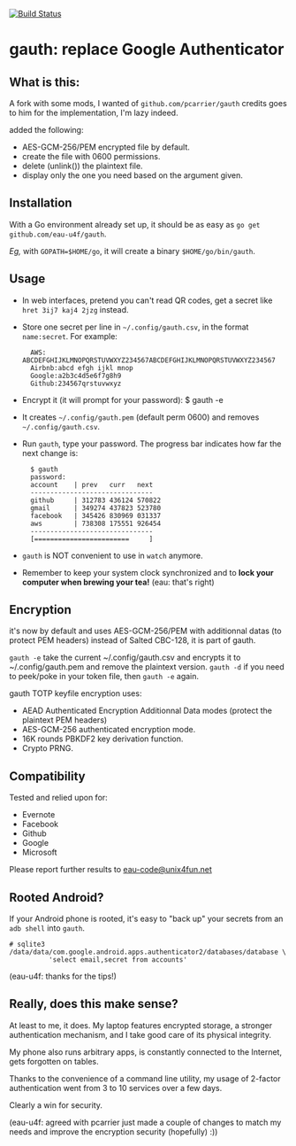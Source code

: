 [![Build Status](https://travis-ci.org/pcarrier/gauth.png?branch=master)](https://travis-ci.org/pcarrier/gauth)

gauth: replace Google Authenticator
===================================

What is this:
-------------
A fork with some mods, I wanted of `github.com/pcarrier/gauth` credits goes to him for the implementation, I'm lazy indeed.

added the following: 
- AES-GCM-256/PEM encrypted file by default.
- create the file with 0600 permissions.
- delete (unlink()) the plaintext file.
- display only the one you need based on the argument given.


Installation
------------

With a Go environment already set up, it should be as easy as `go get github.com/eau-u4f/gauth`.

*Eg,* with `GOPATH=$HOME/go`, it will create a binary `$HOME/go/bin/gauth`.

Usage
-----

- In web interfaces, pretend you can't read QR codes, get a secret like `hret 3ij7 kaj4 2jzg` instead.
- Store one secret per line in `~/.config/gauth.csv`, in the format `name:secret`. For example:

        AWS:   ABCDEFGHIJKLMNOPQRSTUVWXYZ234567ABCDEFGHIJKLMNOPQRSTUVWXYZ234567
        Airbnb:abcd efgh ijkl mnop
        Google:a2b3c4d5e6f7g8h9
        Github:234567qrstuvwxyz

- Encrypt it (it will prompt for your password):
        $ gauth -e

- It creates `~/.config/gauth.pem` (default perm 0600) and removes `~/.config/gauth.csv`.

- Run `gauth`, type your password. The progress bar indicates how far the next change is:

        $ gauth
        password: 
        account    | prev   curr   next  
        -------------------------------
        github     | 312783 436124 570822
        gmail      | 349274 437823 523780
        facebook   | 345426 830969 031337
        aws        | 738308 175551 926454
        -------------------------------
        [========================     ]


- `gauth` is NOT convenient to use in `watch` anymore.
- Remember to keep your system clock synchronized and to **lock your computer when brewing your tea!** (eau: that's right)

Encryption
----------

it's now by default and uses AES-GCM-256/PEM with additionnal datas (to protect PEM headers) instead of Salted CBC-128,
it is part of gauth.

`gauth -e` take the current ~/.config/gauth.csv and encrypts it to ~/.config/gauth.pem and remove the plaintext version.
`gauth -d` if you need to peek/poke in your token file, then `gauth -e` again.

gauth TOTP keyfile encryption uses:
- AEAD Authenticated Encryption Additionnal Data modes (protect the plaintext PEM headers)
- AES-GCM-256 authenticated encryption mode.
- 16K rounds PBKDF2 key derivation function.
- Crypto PRNG.

Compatibility
-------------

Tested and relied upon for:

- Evernote
- Facebook
- Github
- Google
- Microsoft

Please report further results to eau-code@unix4fun.net

Rooted Android?
---------------

If your Android phone is rooted, it's easy to "back up" your secrets from an `adb shell` into `gauth`.

    # sqlite3 /data/data/com.google.android.apps.authenticator2/databases/database \
              'select email,secret from accounts'

(eau-u4f: thanks for the tips!)

Really, does this make sense?
-----------------------------

At least to me, it does. My laptop features encrypted storage, a stronger authentication mechanism,
and I take good care of its physical integrity.

My phone also runs arbitrary apps, is constantly connected to the Internet, gets forgotten on tables.

Thanks to the convenience of a command line utility, my usage of 2-factor authentication went from
3 to 10 services over a few days.

Clearly a win for security.

(eau-u4f: agreed with pcarrier just made a couple of changes to match my needs and improve the encryption security (hopefully) :))
